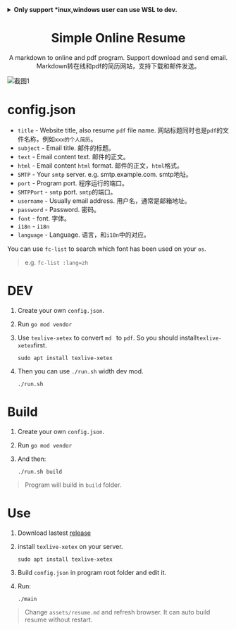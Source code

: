 <details>
    <summary>
        <strong>Only support *inux,windows user can use WSL to dev.</strong>
    </summary>
    仅支持*inux系统，windows可以使用wsl进行开发。
</details>


<h1 align="center">Simple Online Resume</h1>

<div align="center">
	A markdown to online and pdf program. Support download and send email.
    <br/>
    Markdown转在线和pdf的简历网站，支持下载和邮件发送。
</div>


![截图1](https://github.com/asdjgfr/resume/blob/master/screenshot/p1.png?raw=true)

# config.json

- `title` - Website title, also resume `pdf` file name. 网站标题同时也是`pdf`的文件名称，例如`xxx的个人简历`。
- `subject` - Email title. 邮件的标题。
- `text` - Email content text. 邮件的正文。
- `html` - Email content `html` format. 邮件的正文，`html`格式。
- `SMTP` - Your `smtp` server. e.g. smtp.example.com. smtp地址。
- `port` - Program port. 程序运行的端口。
- `SMTPPort` - `smtp` port. `smtp`的端口。
- `username` - Usually email address. 用户名，通常是邮箱地址。
- `password` - Password. 密码。
- `font` - font. 字体。
- `i18n` - `i18n`
- `language` - Language. 语言，和`i18n`中的对应。

You can use `fc-list` to search which font has been used on your `os`.

>  e.g. `fc-list :lang=zh`

# DEV

1. Create your own `config.json`.
2. Run `go mod vendor`
3. Use `texlive-xetex` to convert `md ` to `pdf`. So you should install`texlive-xetex`first.

   ```shell
   sudo apt install texlive-xetex
   ```

4. Then you can use `./run.sh` width dev mod.

   ```shell
   ./run.sh
   ```

# Build

1. Create your own `config.json`.

2. Run `go mod vendor`

3. And then:

   ```shell
   ./run.sh build
   ```

> Program will build in `build` folder.

# Use

1. Download lastest [release](https://github.com/asdjgfr/resume/releases)

2. install `texlive-xetex` on your server.

   ```shell
   sudo apt install texlive-xetex
   ```

3. Build `config.json` in program root folder and edit it.

4. Run:

   ```shell
   ./main
   ```

>  Change `assets/resume.md` and refresh browser. It can auto build resume without restart.